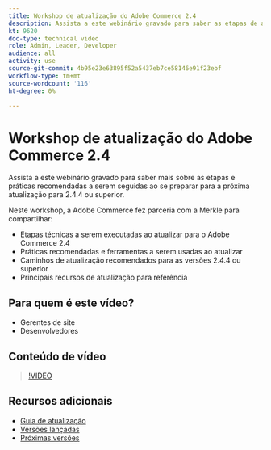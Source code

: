 ```yaml
---
title: Workshop de atualização do Adobe Commerce 2.4
description: Assista a este webinário gravado para saber as etapas de atualização e práticas recomendadas do !DNL Commerce] para 2.4.4 ou superior.
kt: 9620
doc-type: technical video
role: Admin, Leader, Developer
audience: all
activity: use
source-git-commit: 4b95e23e63895f52a5437eb7ce58146e91f23ebf
workflow-type: tm+mt
source-wordcount: '116'
ht-degree: 0%

---
```


# Workshop de atualização do Adobe Commerce 2.4

Assista a este webinário gravado para saber mais sobre as etapas e práticas recomendadas a serem seguidas ao se preparar para a próxima atualização para 2.4.4 ou superior.

Neste workshop, a Adobe Commerce fez parceria com a Merkle para compartilhar:

- Etapas técnicas a serem executadas ao atualizar para o Adobe Commerce 2.4
- Práticas recomendadas e ferramentas a serem usadas ao atualizar
- Caminhos de atualização recomendados para as versões 2.4.4 ou superior
- Principais recursos de atualização para referência

## Para quem é este vídeo?

- Gerentes de site
- Desenvolvedores

## Conteúdo de vídeo

>[!VIDEO](https://video.tv.adobe.com/v/340038?quality=12&learn=on)

## Recursos adicionais

- [Guia de atualização](https://experienceleague.adobe.com/docs/commerce-operations/upgrade-guide/overview.html)
- [Versões lançadas](https://devdocs.magento.com/release/released-versions.html)
- [Próximas versões](https://devdocs.magento.com/release/)
